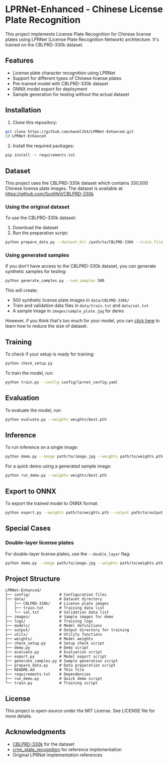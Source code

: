 # LPRNet-Enhanced - Chinese License Plate Recognition

This project implements License Plate Recognition for Chinese license plates using LPRNet (License Plate Recognition Network) architecture. It's trained on the CBLPRD-330k dataset.

## Features

- License plate character recognition using LPRNet
- Support for different types of Chinese license plates
- Pre-trained model with CBLPRD-330k dataset
- ONNX model export for deployment
- Sample generation for testing without the actual dataset

## Installation

1. Clone this repository:
```bash
git clone https://github.com/maxml154/LPRNet-Enhanced.git
cd LPRNet-Enhanced
```

2. Install the required packages:
```bash
pip install -r requirements.txt
```

## Dataset

This project uses the CBLPRD-330k dataset which contains 330,000 Chinese license plate images. The dataset is available at: https://github.com/SunlifeV/CBLPRD-330k

### Using the original dataset

To use the CBLPRD-330k dataset:
1. Download the dataset
2. Run the preparation script:
```bash
python prepare_data.py --dataset_dir /path/to/CBLPRD-330k --train_file /path/to/train.txt --val_file /path/to/val.txt
```

### Using generated samples

If you don't have access to the CBLPRD-330k dataset, you can generate synthetic samples for testing:
```bash
python generate_samples.py --num_samples 500
```

This will create:
- 500 synthetic license plate images in `data/CBLPRD-330k/`
- Train and validation data files in `data/train.txt` and `data/val.txt`
- A sample image in `images/sample_plate.jpg` for demo

However, if you think that's too much for your model, you can [click here](https://github.com/MaxML154/LPRNet-Enhanced/blob/main/README_dataset_reduction.md "Reduce the size of CBLPRD-330k") to learn how to reduce the size of dataset.

## Training

To check if your setup is ready for training:
```bash
python check_setup.py
```

To train the model, run:
```bash
python train.py --config config/lprnet_config.yaml
```

## Evaluation

To evaluate the model, run:
```bash
python evaluate.py --weights weights/best.pth
```

## Inference

To run inference on a single image:
```bash
python demo.py --image path/to/image.jpg --weights path/to/weights.pth
```

For a quick demo using a generated sample image:
```bash
python run_demo.py --weights weights/best.pth
```

## Export to ONNX

To export the trained model to ONNX format:
```bash
python export.py --weights path/to/weights.pth --output path/to/output.onnx
```

## Special Cases

### Double-layer license plates

For double-layer license plates, use the `--double_layer` flag:
```bash
python demo.py --image path/to/image.jpg --weights path/to/weights.pth --double_layer
```

## Project Structure

```
LPRNet-Enhanced/
├── config/             # Configuration files
├── data/               # Dataset directory
│   ├── CBLPRD-330k/    # License plate images
│   ├── train.txt       # Training data list
│   └── val.txt         # Validation data list
├── images/             # Sample images for demo
├── logs/               # Training logs
├── models/             # Model definitions
├── output/             # Output directory for training
├── utils/              # Utility functions
├── weights/            # Model weights
├── check_setup.py      # Setup check script
├── demo.py             # Demo script
├── evaluate.py         # Evaluation script
├── export.py           # Model export script
├── generate_samples.py # Sample generation script
├── prepare_data.py     # Data preparation script
├── README.md           # This file
├── requirements.txt    # Dependencies
├── run_demo.py         # Quick demo script
└── train.py            # Training script
```

## License

This project is open-source under the MIT License. See LICENSE file for more details.

## Acknowledgments

- [CBLPRD-330k](https://github.com/SunlifeV/CBLPRD-330k) for the dataset
- [crnn_plate_recognition](https://github.com/we0091234/crnn_plate_recognition) for reference implementation
- Original LPRNet implementation references
